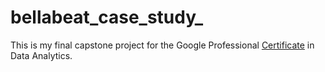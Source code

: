 # bellabeat_case_study_
This is my final capstone project for the Google Professional [Certificate](https://coursera.org/share/360e1b33d41d5584f4a36b84605bb509) in Data Analytics. 
